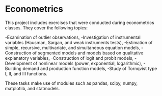 # Econometrics
This project includes exercises that were conducted during econometrics classes. They cover the following topics:

-Examination of outlier observations,
-Investigation of instrumental variables (Hausman, Sargan, and weak instruments tests),
-Estimation of simple, recursive, multivariate, and simultaneous equation models,
-Construction of segmented models and models based on qualitative explanatory variables,
-Construction of logit and probit models,
-Development of nonlinear models (power, exponential, logarithmic),
-Building demand and production function models,
-Study of Tornqvist type I, II, and III functions.

These tasks make use of modules such as pandas, scipy, numpy, matplotlib, and statmodels.
